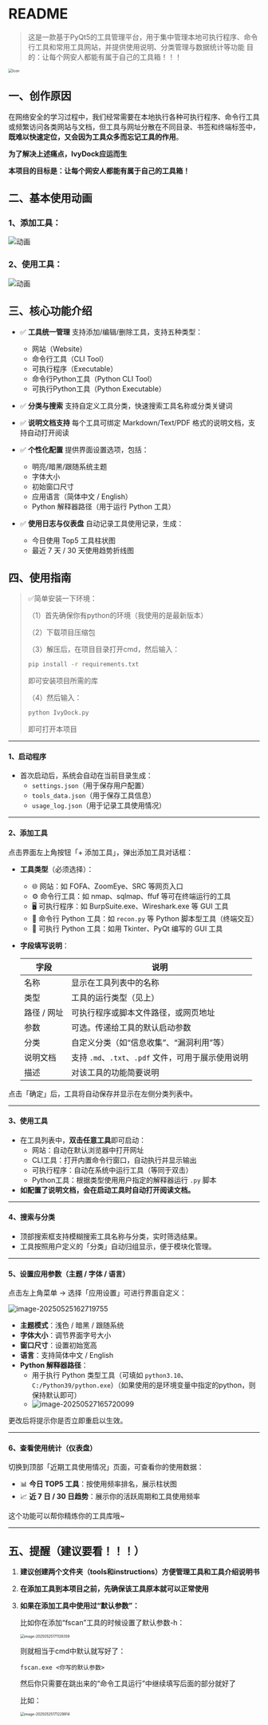 # README

> 这是一款基于PyQt5的工具管理平台，用于集中管理本地可执行程序、命令行工具和常用工具网站，并提供使用说明、分类管理与数据统计等功能
> 目的：让每个网安人都能有属于自己的工具箱！！！

<img src="icon.png" alt="Icon" style="zoom:50%;" />

## 一、创作原因

在网络安全的学习过程中，我们经常需要在本地执行各种可执行程序、命令行工具或频繁访问各类网站与文档，但工具与网址分散在不同目录、书签和终端标签中，**既难以快速定位，又会因为工具众多而忘记工具的作用**。

**为了解决上述痛点，IvyDock应运而生**

**本项目的目标是：让每个网安人都能有属于自己的工具箱！**

## 二、基本使用动画

### 1、添加工具：

![动画](./img/2.gif)

### 2、使用工具：

![动画](./img/1.gif)

## 三、核心功能介绍

- ✅ **工具统一管理**
   支持添加/编辑/删除工具，支持五种类型：

  - 网站（Website）
  - 命令行工具（CLI Tool）
  - 可执行程序（Executable）
  - 命令行Python工具（Python CLI Tool）
  - 可执行Python工具（Python Executable）

- ✅ **分类与搜索**
   支持自定义工具分类，快速搜索工具名称或分类关键词

- ✅ **说明文档支持**
   每个工具可绑定 Markdown/Text/PDF 格式的说明文档，支持自动打开阅读

  

- ✅ **个性化配置**
   提供界面设置选项，包括：

  - 明亮/暗黑/跟随系统主题
  - 字体大小
  - 初始窗口尺寸
  - 应用语言（简体中文 / English）
  - Python 解释器路径（用于运行 Python 工具）

- ✅ **使用日志与仪表盘**
   自动记录工具使用记录，生成：

  - 今日使用 Top5 工具柱状图
  - 最近 7 天 / 30 天使用趋势折线图

## 四、使用指南

> ✅简单安装一下环境：
>
> （1）首先确保你有python的环境（我使用的是最新版本）
>
> （2）下载项目压缩包
>
> （3）解压后，在项目目录打开cmd，然后输入：
>
> ```cmd
> pip install -r requirements.txt
> ```
>
> 即可安装项目所需的库
>
> （4）然后输入：
>
> ```cmd
> python IvyDock.py
> ```
>
> 即可打开本项目

------

#### 1、启动程序

- 首次启动后，系统会自动在当前目录生成：
  - `settings.json`（用于保存用户配置）
  - `tools_data.json`（用于保存工具信息）
  - `usage_log.json`（用于记录工具使用情况）

------

#### 2、添加工具

点击界面左上角按钮「+ 添加工具」，弹出添加工具对话框：

- **工具类型**（必须选择）：

  - 🌐 网站：如 FOFA、ZoomEye、SRC 等网页入口
  - ⚙️ 命令行工具：如 nmap、sqlmap、ffuf 等可在终端运行的工具
  - 🖥 可执行程序：如 BurpSuite.exe、Wireshark.exe 等 GUI 工具
  - 🐍 命令行 Python 工具：如 `recon.py` 等 Python 脚本型工具（终端交互）
  - 🐍 可执行 Python 工具：如用 Tkinter、PyQt 编写的 GUI 工具

- **字段填写说明**：

  | 字段        | 说明                                                |
  | ----------- | --------------------------------------------------- |
  | 名称        | 显示在工具列表中的名称                              |
  | 类型        | 工具的运行类型（见上）                              |
  | 路径 / 网址 | 可执行程序或脚本文件路径，或网页地址                |
  | 参数        | 可选。传递给工具的默认启动参数                      |
  | 分类        | 自定义分类（如“信息收集”、“漏洞利用”等）            |
  | 说明文档    | 支持 `.md`、`.txt`、`.pdf` 文件，可用于展示使用说明 |
  | 描述        | 对该工具的功能简要说明                              |

  

点击「确定」后，工具将自动保存并显示在左侧分类列表中。

------

#### 3、使用工具

- 在工具列表中，**双击任意工具**即可启动：
  - 网站：自动在默认浏览器中打开网址
  - CLI工具：打开内置命令行窗口，自动执行并显示输出
  - 可执行程序：自动在系统中运行工具（等同于双击）
  - Python工具：根据类型使用用户指定的解释器运行 `.py` 脚本
- **如配置了说明文档，会在启动工具时自动打开阅读文档。**

------

#### 4、搜索与分类

- 顶部搜索框支持模糊搜索工具名称与分类，实时筛选结果。
- 工具按照用户定义的「分类」自动归组显示，便于模块化管理。

------

#### 5、设置应用参数（主题 / 字体 / 语言）

点击左上角菜单 → 选择「应用设置」可进行界面自定义：

![image-20250525162719755](./img/image-20250525162719755.png)

- **主题模式**：浅色 / 暗黑 / 跟随系统
- **字体大小**：调节界面字号大小
- **窗口尺寸**：设置初始宽高
- **语言**：支持简体中文 / English
- **Python 解释器路径**：
  - 用于执行 Python 类型工具（可填如 `python3.10`、`C:/Python39/python.exe`）（如果使用的是环境变量中指定的python，则保持默认即可）
  - ![image-20250527165720099](./img/image-20250527165720099.png)

更改后将提示你是否立即重启以生效。

------

#### 6、查看使用统计（仪表盘）

切换到顶部「近期工具使用情况」页面，可查看你的使用数据：

- 📊 **今日 TOP5 工具**：按使用频率排名，展示柱状图
- 📈 **近 7 日 / 30 日趋势**：展示你的活跃周期和工具使用频率

这个功能可以帮你精炼你的工具库哦~

------

## 五、提醒（建议要看！！！）

1. **建议创建两个文件夹（tools和instructions）方便管理工具和工具介绍说明书**
2. **在添加工具到本项目之前，先确保该工具原本就可以正常使用**
3. **如果在添加工具中使用过“默认参数”：**

   比如你在添加“fscan”工具的时候设置了默认参数-h：

   <img src="./img/image-20250525171128359.png" alt="image-20250525171128359" style="zoom: 50%;" />

   则就相当于cmd中默认就写好了：

   ```
   fscan.exe <你写的默认参数>
   ```

   然后你只需要在跳出来的“命令工具运行”中继续填写后面的部分就好了

   比如：

   <img src="./img/image-20250525171229914.png" alt="image-20250525171229914" style="zoom:50%;" />